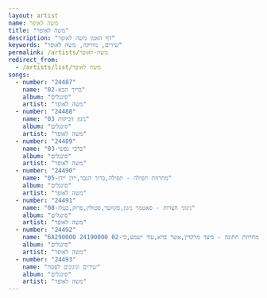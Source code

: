 ```yaml
---
layout: artist
name: משה לאופר
title: "משה לאופר"
description: "דף האמן משה לאופר"
keywords: "שירים, מוזיקה, משה לאופר"
permalink: /artists/משה-לאופר
redirect_from:
  - /artists/list/משה לאופר
songs:
  - number: "24487"
    name: "02-ברוך הבא"
    album: "סינגלים"
    artist: "משה לאופר"
  - number: "24488"
    name: "03 ניגון דביקות"
    album: "סינגלים"
    artist: "משה לאופר"
  - number: "24489"
    name: "03-ברכי נפשי"
    album: "סינגלים"
    artist: "משה לאופר"
  - number: "24490"
    name: "05-מחרוזת תפילה - תפילה,ברוך הגבר,יידן יידן"
    album: "סינגלים"
    artist: "משה לאופר"
  - number: "24491"
    name: "08-ניגוני חצרות - סאטמר ניגון,סקווער,סטולין,פרוק,בעלז"
    album: "סינגלים"
    artist: "משה לאופר"
  - number: "24492"
    name: "6A290000 24190000 02-מחרוזת חתונה - כיצד מרקדין,אשר ברא,עוד ישמע,כי"
    album: "סינגלים"
    artist: "משה לאופר"
  - number: "24493"
    name: "שירים וניגונים לפסח"
    album: "סינגלים"
    artist: "משה לאופר"
---
```

